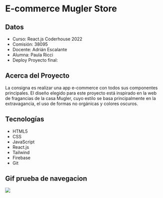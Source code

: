 # E-commerce Mugler Store

## Datos
- Curso: React.js Coderhouse 2022
- Comisión: 38095
- Docente: Adrián Escalante
- Alumna: Paula Ricci
- Deploy Proyecto final: 

## Acerca del Proyecto
La consigna es realizar una app e-commerce con todos sus componentes principales.
El diseño elegido para este proyecto está inspirado en la web de fragancias de la casa Mugler, cuyo estilo se basa principalmente en la extravagancia, el uso de formas no orgánicas y colores oscuros.

## Tecnologías
- HTML5
- CSS
- JavaScript
- React.js
- Tailwind
- Firebase
- Git

## Gif prueba de navegacion

<img src="/PreEntrega2-Ricci.gif"/>
